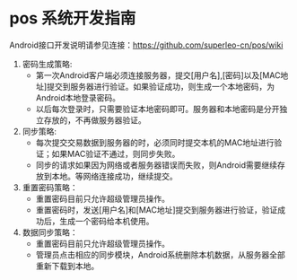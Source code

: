 pos 系统开发指南
===

Android接口开发说明请参见连接：https://github.com/superleo-cn/pos/wiki

1. 密码生成策略:
    * 第一次Android客户端必须连接服务器，提交[用户名],[密码]以及[MAC地址]提交到服务器进行验证。如果验证成功，则生成一个本地密码，为Android本地登录密码。
    * 以后每次登录时，只需要验证本地密码即可。服务器和本地密码是分开独立存放的，不再做服务器验证。
2. 同步策略:
    * 每次提交交易数据到服务器的时，必须同时提交本机的MAC地址进行验证；如果MAC验证不通过，则同步失败。
    * 同步的请求如果因为网络或者服务器错误而失败，则Android需要继续存放到本地。等网络连接成功，继续提交。
3. 重置密码策略：
    * 重置密码目前只允许超级管理员操作。
    * 重置密码时，发送[用户名]和[MAC地址]提交到服务器进行验证，验证成功后，生成一个密码给本机使用。
4. 数据同步策略：
    * 重置密码目前只允许超级管理员操作。
    * 管理员点击相应的同步模块，Android系统删除本机数据，从服务器全部重新下载到本地。

